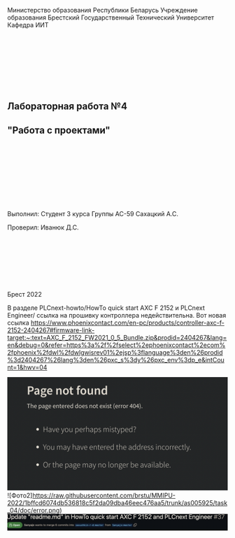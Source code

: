 Министерство образования Республики Беларусь
Учреждение образования Брестский Государственный Технический Университет
Кафедра ИИТ
<br/><br/><br/><br/><br/><br/><br/><br/><br/>
## Лабораторная работа №4
## "Работа с проектами"
<br/><br/><br/><br/><br/><br/><br/><br/><br/>
Выполнил:
Студент 3 курса
Группы АС-59
Сахацкий A.C.

Проверил:
Иванюк Д.С.
<br/><br/><br/><br/><br/><br/><br/><br/><br/>
Брест 2022

В разделе PLCnext-howto/HowTo quick start AXC F 2152 и PLCnext Engineer/ ссылка на прошивку контроллера недействительна.
Вот новая ссылка https://www.phoenixcontact.com/en-pc/products/controller-axc-f-2152-2404267#firmware-link-target:~:text=AXC_F_2152_FW2021_0_5_Bundle.zip&prodid=2404267&lang=en&debug=0&refer=https%3a%2f%2fselect%2ephoenixcontact%2ecom%2fphoenix%2fdwl%2fdwlgwisrev01%2ejsp%3flanguage%3den%26prodid%3d2404267%26lang%3den%26pxc_s%3dy%26pxc_env%3dp_e&intCount=1&hwv=04

![Фото1](https://raw.githubusercontent.com/brstu/MMIPU-2022/1bffcd6074db536818c5f2da09dba46eec476aa5/trunk/as005925/task_04/doc/bug_size.png)
![Фото2]https://raw.githubusercontent.com/brstu/MMIPU-2022/1bffcd6074db536818c5f2da09dba46eec476aa5/trunk/as005925/task_04/doc/error.png)
![Фото3](https://raw.githubusercontent.com/brstu/MMIPU-2022/1bffcd6074db536818c5f2da09dba46eec476aa5/trunk/as005925/task_04/doc/update_readme.png)